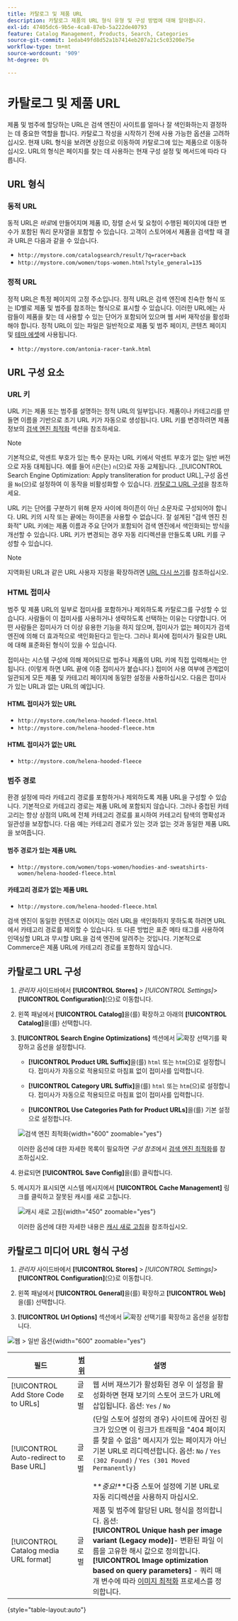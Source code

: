```yaml
---
title: 카탈로그 및 제품 URL
description: 카탈로그 제품의 URL 형식 유형 및 구성 방법에 대해 알아봅니다.
exl-id: 47405dc6-9b5e-4ca8-87eb-5a222de40793
feature: Catalog Management, Products, Search, Categories
source-git-commit: 1edab49fd8d52a1b7414eb207a21c5c03200e75e
workflow-type: tm+mt
source-wordcount: '909'
ht-degree: 0%

---
```


# 카탈로그 및 제품 URL

제품 및 범주에 할당하는 URL은 검색 엔진이 사이트를 얼마나 잘 색인화하는지 결정하는 데 중요한 역할을 합니다. 카탈로그 작성을 시작하기 전에 사용 가능한 옵션을 고려하십시오. 현재 URL 형식을 보려면 상점으로 이동하여 카탈로그에 있는 제품으로 이동하십시오. URL의 형식은 페이지를 찾는 데 사용하는 현재 구성 설정 및 메서드에 따라 다릅니다.

## URL 형식

### 동적 URL

동적 URL은 _바로_&#x200B;에 만들어지며 제품 ID, 정렬 순서 및 요청이 수행된 페이지에 대한 변수가 포함된 쿼리 문자열을 포함할 수 있습니다. 고객이 스토어에서 제품을 검색할 때 결과 URL은 다음과 같을 수 있습니다.

- `http://mystore.com/catalogsearch/result/?q=racer+back`
- `http://mystore.com/women/tops-women.html?style_general=135`

### 정적 URL

정적 URL은 특정 페이지의 고정 주소입니다. 정적 URL은 검색 엔진에 친숙한 형식 또는 ID별로 제품 및 범주를 참조하는 형식으로 표시할 수 있습니다. 이러한 URL에는 사람들이 제품을 찾는 데 사용할 수 있는 단어가 포함되어 있으며 웹 서버 재작성을 활성화해야 합니다. 정적 URL이 있는 파일은 일반적으로 제품 및 범주 페이지, 콘텐츠 페이지 및 [테마 에셋](../content-design/theme-assets.md)에 사용됩니다.

- `http://mystore.com/antonia-racer-tank.html`

## URL 구성 요소

### URL 키

URL 키는 제품 또는 범주를 설명하는 정적 URL의 일부입니다. 제품이나 카테고리를 만들면 이름을 기반으로 초기 URL 키가 자동으로 생성됩니다. URL 키를 변경하려면 제품 정보의 [검색 엔진 최적화](product-search-engine-optimization.md) 섹션을 참조하세요.

>[!NOTE]
>
>기본적으로, 악센트 부호가 있는 특수 문자는 URL 키에서 악센트 부호가 없는 일반 버전으로 자동 대체됩니다. 예를 들어 `ñ`은(는) `n`(으)로 자동 교체됩니다. _[!UICONTROL Search Engine Optimization: Apply transliteration for product URL]_구성 옵션을 `No`(으)로 설정하여 이 동작을 비활성화할 수 있습니다. [카탈로그 URL 구성](#configure-catalog-urls)을 참조하세요.

URL 키는 단어를 구분하기 위해 문자 사이에 하이픈이 아닌 소문자로 구성되어야 합니다. URL 키의 시작 또는 끝에는 하이픈을 사용할 수 없습니다. 잘 설계된 &quot;검색 엔진 친화적&quot; URL 키에는 제품 이름과 주요 단어가 포함되어 검색 엔진에서 색인화되는 방식을 개선할 수 있습니다. URL 키가 변경되는 경우 자동 리디렉션을 만들도록 URL 키를 구성할 수 있습니다.

>[!NOTE]
>
>지역화된 URL과 같은 URL 사용자 지정을 확장하려면 [URL 다시 쓰기](../merchandising-promotions/url-rewrite.md)를 참조하십시오.

### HTML 접미사

범주 및 제품 URL의 일부로 접미사를 포함하거나 제외하도록 카탈로그를 구성할 수 있습니다. 사람들이 이 접미사를 사용하거나 생략하도록 선택하는 이유는 다양합니다. 어떤 사람들은 접미사가 더 이상 유용한 기능을 하지 않으며, 접미사가 없는 페이지가 검색 엔진에 의해 더 효과적으로 색인화된다고 믿는다. 그러나 회사에 접미사가 필요한 URL에 대해 표준화된 형식이 있을 수 있습니다.

접미사는 시스템 구성에 의해 제어되므로 범주나 제품의 URL 키에 직접 입력해서는 안 됩니다. (이렇게 하면 URL 끝에 이중 접미사가 붙습니다.) 접미어 사용 여부에 관계없이 일관되게 모든 제품 및 카테고리 페이지에 동일한 설정을 사용하십시오. 다음은 접미사가 있는 URL과 없는 URL의 예입니다.

#### HTML 접미사가 있는 URL

- `http://mystore.com/helena-hooded-fleece.html`
- `http://mystore.com/helena-hooded-fleece.htm`

#### HTML 접미사가 없는 URL

- `http://mystore.com/helena-hooded-fleece`

### 범주 경로

환경 설정에 따라 카테고리 경로를 포함하거나 제외하도록 제품 URL을 구성할 수 있습니다. 기본적으로 카테고리 경로는 제품 URL에 포함되지 않습니다. 그러나 중첩된 카테고리는 항상 상점의 URL에 전체 카테고리 경로를 표시하여 카테고리 탐색의 명확성과 일관성을 보장합니다. 다음 예는 카테고리 경로가 있는 것과 없는 것과 동일한 제품 URL을 보여줍니다.

#### 범주 경로가 있는 제품 URL

- `http://mystore.com/women/tops-women/hoodies-and-sweatshirts-women/helena-hooded-fleece.html`

#### 카테고리 경로가 없는 제품 URL

- `http://mystore.com/helena-hooded-fleece.html`

검색 엔진이 동일한 컨텐츠로 이어지는 여러 URL을 색인화하지 못하도록 하려면 URL에서 카테고리 경로를 제외할 수 있습니다. 또 다른 방법은 표준 메타 태그를 사용하여 인덱싱할 URL과 무시할 URL을 검색 엔진에 알려주는 것입니다. 기본적으로 Commerce은 제품 URL에 카테고리 경로를 포함하지 않습니다.

## 카탈로그 URL 구성

1. _관리자_ 사이드바에서 **[!UICONTROL Stores]** > _[!UICONTROL Settings]_>**[!UICONTROL Configuration]**(으)로 이동합니다.

1. 왼쪽 패널에서 **[!UICONTROL Catalog]**&#x200B;을(를) 확장하고 아래의 **[!UICONTROL Catalog]**&#x200B;을(를) 선택합니다.

1. **[!UICONTROL Search Engine Optimizations]** 섹션에서 ![확장 선택기](../assets/icon-display-expand.png)를 확장하고 옵션을 설정합니다.

   - **[!UICONTROL Product URL Suffix]**&#x200B;을(를) `html` 또는 `htm`(으)로 설정합니다. 접미사가 자동으로 적용되므로 마침표 없이 접미사를 입력합니다.

   - **[!UICONTROL Category URL Suffix]**&#x200B;을(를) `html` 또는 `htm`(으)로 설정합니다. 접미사가 자동으로 적용되므로 마침표 없이 접미사를 입력합니다.

   - **[!UICONTROL Use Categories Path for Product URLs]**&#x200B;을(를) 기본 설정으로 설정합니다.

   ![검색 엔진 최적화](../configuration-reference/catalog/assets/catalog-search-engine-optimization.png){width="600" zoomable="yes"}

   이러한 옵션에 대한 자세한 목록이 필요하면 _구성 참조_&#x200B;에서 [검색 엔진 최적화](../configuration-reference/catalog/catalog.md#search-engine-optimization)를 참조하십시오.

1. 완료되면 **[!UICONTROL Save Config]**&#x200B;을(를) 클릭합니다.

1. 메시지가 표시되면 시스템 메시지에서 **[!UICONTROL Cache Management]** 링크를 클릭하고 잘못된 캐시를 새로 고칩니다.

   ![캐시 새로 고침](./assets/msg-cache-management.png){width="450" zoomable="yes"}

   이러한 옵션에 대한 자세한 내용은 [캐시 새로 고침](../systems/cache-management.md#refresh-specific-caches)을 참조하십시오.

## 카탈로그 미디어 URL 형식 구성

1. _관리자_ 사이드바에서 **[!UICONTROL Stores]** > _[!UICONTROL Settings]_>**[!UICONTROL Configuration]**(으)로 이동합니다.

1. 왼쪽 패널에서 **[!UICONTROL General]**&#x200B;을(를) 확장하고 **[!UICONTROL Web]**&#x200B;을(를) 선택합니다.

1. **[!UICONTROL Url Options]** 섹션에서 ![확장 선택기](../assets/icon-display-expand.png)를 확장하고 옵션을 설정합니다.

![웹 > 일반 옵션](../configuration-reference/general/assets/web-url-options.png){width="600" zoomable="yes"}

| 필드 | [범위](../getting-started/websites-stores-views.md#scope-settings) | 설명 |
|--- |--- |--- |
| [!UICONTROL Add Store Code to URLs] | 글로벌 | 웹 서버 재쓰기가 활성화된 경우 이 설정을 활성화하면 현재 보기의 스토어 코드가 URL에 삽입됩니다. 옵션: `Yes` / `No` |
| [!UICONTROL Auto-redirect to Base URL] | 글로벌 | (단일 스토어 설정의 경우) 사이트에 끊어진 링크가 있으면 이 링크가 트래픽을 &quot;404 페이지를 찾을 수 없음&quot; 메시지가 있는 페이지가 아닌 기본 URL로 리디렉션합니다. 옵션: `No` / `Yes (302 Found)` / `Yes (301 Moved Permanently)` <br /><br />**_중요!_**다중 스토어 설정에 기본 URL로 자동 리디렉션을 사용하지 마십시오. |
| [!UICONTROL Catalog media URL format] | 글로벌 | 제품 및 범주에 할당된 URL 형식을 정의합니다. 옵션: <br />**[!UICONTROL Unique hash per image variant (Legacy mode)]**- 변환된 파일 이름을 고유한 해시 값으로 정의합니다.<br />**[!UICONTROL Image optimization based on query parameters]** - 쿼리 매개 변수에 따라 [이미지 최적화](../content-design/media-gallery-image-optimization.md) 프로세스를 정의합니다. |

{style="table-layout:auto"}
